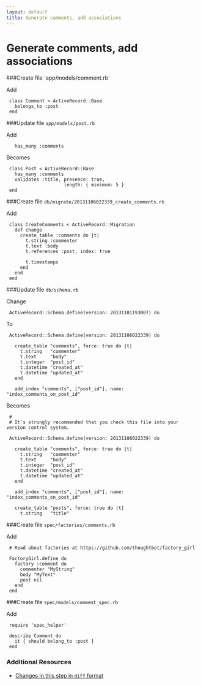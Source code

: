 ```yaml
---
layout: default
title: Generate comments, add associations
---
```


<h1 id="main">Generate comments, add associations</h1>
###Create file `app/models/comment.rb`

Add
```
 class Comment < ActiveRecord::Base
   belongs_to :post
 end
```


###Update file `app/models/post.rb`

Add
```
   has_many :comments
```


Becomes
```
 class Post < ActiveRecord::Base
   has_many :comments
   validates :title, presence: true,
                     length: { minimum: 5 }
 end

```


###Create file `db/migrate/20131106022339_create_comments.rb`

Add
```
 class CreateComments < ActiveRecord::Migration
   def change
     create_table :comments do |t|
       t.string :commenter
       t.text :body
       t.references :post, index: true
 
       t.timestamps
     end
   end
 end
```


###Update file `db/schema.rb`

Change
```
 ActiveRecord::Schema.define(version: 20131101193007) do
```


To
```
 ActiveRecord::Schema.define(version: 20131106022339) do
 
   create_table "comments", force: true do |t|
     t.string   "commenter"
     t.text     "body"
     t.integer  "post_id"
     t.datetime "created_at"
     t.datetime "updated_at"
   end
 
   add_index "comments", ["post_id"], name: "index_comments_on_post_id"
```


Becomes
```
 #
 # It's strongly recommended that you check this file into your version control system.
 
 ActiveRecord::Schema.define(version: 20131106022339) do
 
   create_table "comments", force: true do |t|
     t.string   "commenter"
     t.text     "body"
     t.integer  "post_id"
     t.datetime "created_at"
     t.datetime "updated_at"
   end
 
   add_index "comments", ["post_id"], name: "index_comments_on_post_id"
 
   create_table "posts", force: true do |t|
     t.string   "title"

```


###Create file `spec/factories/comments.rb`

Add
```
 # Read about factories at https://github.com/thoughtbot/factory_girl
 
 FactoryGirl.define do
   factory :comment do
     commenter "MyString"
     body "MyText"
     post nil
   end
 end
```


###Create file `spec/models/comment_spec.rb`

Add
```
 require 'spec_helper'
 
 describe Comment do
   it { should belong_to :post }
 end
```



### Additional Resources

* [Changes in this step in `diff` format](https://github.com/software-academy/rails_getting_started_bdd/commit/e7e2e249c6a10b25740a84f57eed908198df43ed)

